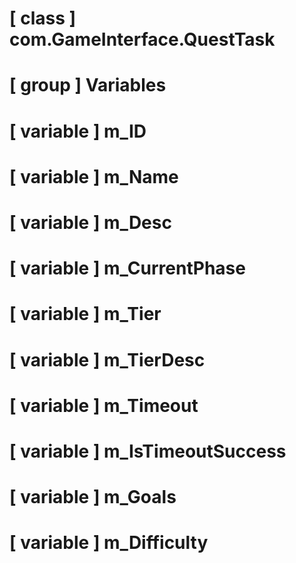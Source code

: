# [ class ] com.GameInterface.QuestTask

# [ group ] Variables

# [ variable ] m_ID

# [ variable ] m_Name

# [ variable ] m_Desc

# [ variable ] m_CurrentPhase

# [ variable ] m_Tier

# [ variable ] m_TierDesc

# [ variable ] m_Timeout

# [ variable ] m_IsTimeoutSuccess

# [ variable ] m_Goals

# [ variable ] m_Difficulty

